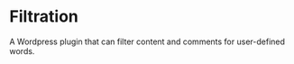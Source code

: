 Filtration
==========

A Wordpress plugin that can filter content and comments for user-defined words. 